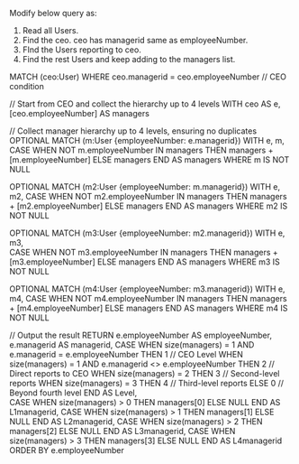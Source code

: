 Modify below query as:

1. Read all Users.
2. Find the ceo. ceo has managerid same as employeeNumber.
3. FInd the Users reporting to ceo.
4. Find the rest Users and keep adding to the managers list.

MATCH (ceo:User)
WHERE ceo.managerid = ceo.employeeNumber  // CEO condition

// Start from CEO and collect the hierarchy up to 4 levels
WITH ceo AS e, [ceo.employeeNumber] AS managers

// Collect manager hierarchy up to 4 levels, ensuring no duplicates
OPTIONAL MATCH (m:User {employeeNumber: e.managerid})
WITH e, m, 
     CASE WHEN NOT m.employeeNumber IN managers THEN managers + [m.employeeNumber] ELSE managers END AS managers
WHERE m IS NOT NULL

OPTIONAL MATCH (m2:User {employeeNumber: m.managerid})
WITH e, m2,
     CASE WHEN NOT m2.employeeNumber IN managers THEN managers + [m2.employeeNumber] ELSE managers END AS managers
WHERE m2 IS NOT NULL

OPTIONAL MATCH (m3:User {employeeNumber: m2.managerid})
WITH e, m3,  
     CASE WHEN NOT m3.employeeNumber IN managers THEN managers + [m3.employeeNumber] ELSE managers END AS managers
WHERE m3 IS NOT NULL

OPTIONAL MATCH (m4:User {employeeNumber: m3.managerid})
WITH e, m4,
     CASE WHEN NOT m4.employeeNumber IN managers THEN managers + [m4.employeeNumber] ELSE managers END AS managers
WHERE m4 IS NOT NULL

// Output the result
RETURN e.employeeNumber AS employeeNumber, 
       e.managerid AS managerid,
       CASE 
           WHEN size(managers) = 1 AND e.managerid = e.employeeNumber THEN 1  // CEO Level
           WHEN size(managers) = 1 AND e.managerid <> e.employeeNumber THEN 2  // Direct reports to CEO
           WHEN size(managers) = 2 THEN 3  // Second-level reports
           WHEN size(managers) = 3 THEN 4  // Third-level reports
           ELSE 0  // Beyond fourth level
       END AS Level,  
       CASE WHEN size(managers) > 0 THEN managers[0] ELSE NULL END AS L1managerid,
       CASE WHEN size(managers) > 1 THEN managers[1] ELSE NULL END AS L2managerid,
       CASE WHEN size(managers) > 2 THEN managers[2] ELSE NULL END AS L3managerid,
       CASE WHEN size(managers) > 3 THEN managers[3] ELSE NULL END AS L4managerid
ORDER BY e.employeeNumber



